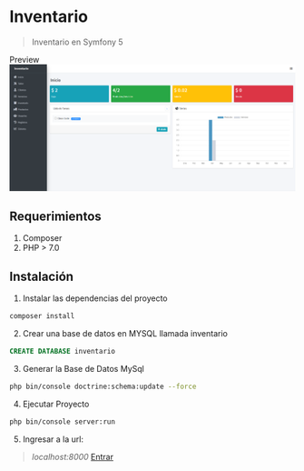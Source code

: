 # Inventario
> Inventario en Symfony 5

Preview
<img src="https://github.com/HTMyName/inventario/blob/main/preview.png">

## Requerimientos
1. Composer
2. PHP > 7.0

## Instalación
1. Instalar las dependencias del proyecto
```sh
composer install
```

2. Crear una base de datos en MYSQL llamada inventario
```sql
CREATE DATABASE inventario 
```

3. Generar la Base de Datos MySql
```sh
php bin/console doctrine:schema:update --force
``` 

4. Ejecutar Proyecto
```sh
php bin/console server:run
``` 

5. Ingresar a la url:
> *localhost:8000* [Entrar](http://localhost:8000)
